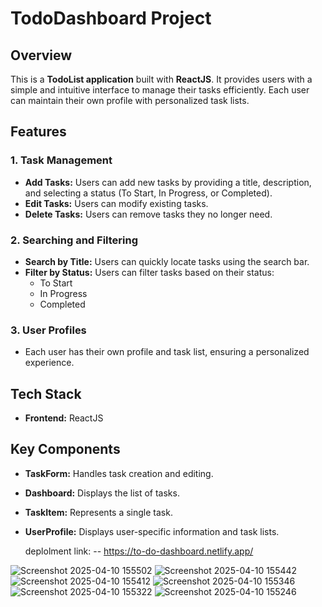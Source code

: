 # TodoDashboard Project

## Overview
This is a **TodoList application** built with **ReactJS**. It provides users with a simple and intuitive interface to manage their tasks efficiently. Each user can maintain their own profile with personalized task lists.

## Features
### 1. Task Management
- **Add Tasks:** Users can add new tasks by providing a title, description, and selecting a status (To Start, In Progress, or Completed).
- **Edit Tasks:** Users can modify existing tasks.
- **Delete Tasks:** Users can remove tasks they no longer need.

### 2. Searching and Filtering
- **Search by Title:** Users can quickly locate tasks using the search bar.
- **Filter by Status:** Users can filter tasks based on their status:
  - To Start
  - In Progress
  - Completed

### 3. User Profiles
- Each user has their own profile and task list, ensuring a personalized experience.

## Tech Stack
- **Frontend:** ReactJS

## Key Components
- **TaskForm:** Handles task creation and editing.
- **Dashboard:** Displays the list of tasks.
- **TaskItem:** Represents a single task.
- **UserProfile:** Displays user-specific information and task lists.


  deplolment link:
  -- https://to-do-dashboard.netlify.app/



![Screenshot 2025-04-10 155502](https://github.com/user-attachments/assets/d63c7b84-2776-43e8-aad7-4deb0b490e9c)
![Screenshot 2025-04-10 155442](https://github.com/user-attachments/assets/b7e5cc60-665b-4e4a-bf98-04dbbfe6e6ff)
![Screenshot 2025-04-10 155412](https://github.com/user-attachments/assets/e061fe5e-cd0c-41ba-8c96-1c537d569ed7)
![Screenshot 2025-04-10 155346](https://github.com/user-attachments/assets/7c06fd10-8541-44fb-a258-c5dc1bf47352)
![Screenshot 2025-04-10 155322](https://github.com/user-attachments/assets/d3eb7589-60fb-423e-97c7-bbfacdd8ee33)
![Screenshot 2025-04-10 155246](https://github.com/user-attachments/assets/0c6c9293-eb05-4b15-87be-b8f0bcf276b2)





